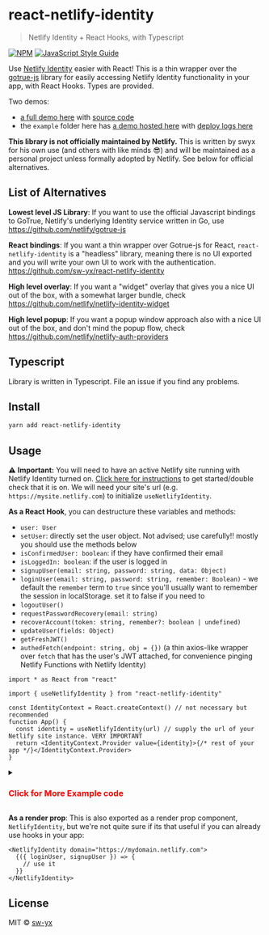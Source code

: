 # react-netlify-identity

> Netlify Identity + React Hooks, with Typescript

[![NPM](https://img.shields.io/npm/v/react-netlify-identity.svg)](https://www.npmjs.com/package/react-netlify-identity) [![JavaScript Style Guide](https://img.shields.io/badge/code_style-standard-brightgreen.svg)](https://standardjs.com)

Use [Netlify Identity](https://www.netlify.com/docs/identity/) easier with React! This is a thin wrapper over the [gotrue-js](https://github.com/netlify/gotrue-js) library for easily accessing Netlify Identity functionality in your app, with React Hooks. Types are provided.

Two demos:

- [a full demo here](https://netlify-gotrue-in-react.netlify.com/) with [source code](https://github.com/netlify/create-react-app-lambda/tree/reachRouterAndGoTrueDemo/src)
- the `example` folder here has [a demo hosted here](https://react-netlify-identity.netlify.com) with [deploy logs here](https://app.netlify.com/sites/react-netlify-identity/deploys)

**This library is not officially maintained by Netlify.** This is written by swyx for his own use (and others with like minds 😎) and will be maintained as a personal project unless formally adopted by Netlify. See below for official alternatives.

## List of Alternatives

**Lowest level JS Library**: If you want to use the official Javascript bindings to GoTrue, Netlify's underlying Identity service written in Go, use https://github.com/netlify/gotrue-js

**React bindings**: If you want a thin wrapper over Gotrue-js for React, `react-netlify-identity` is a "headless" library, meaning there is no UI exported and you will write your own UI to work with the authentication. https://github.com/sw-yx/react-netlify-identity

**High level overlay**: If you want a "widget" overlay that gives you a nice UI out of the box, with a somewhat larger bundle, check https://github.com/netlify/netlify-identity-widget

**High level popup**: If you want a popup window approach also with a nice UI out of the box, and don't mind the popup flow, check https://github.com/netlify/netlify-auth-providers

## Typescript

Library is written in Typescript. File an issue if you find any problems.

## Install

```bash
yarn add react-netlify-identity
```

## Usage

⚠️ **Important:** You will need to have an active Netlify site running with Netlify Identity turned on. [Click here for instructions](https://www.netlify.com/docs/identity/#getting-started) to get started/double check that it is on. We will need your site's url (e.g. `https://mysite.netlify.com`) to initialize `useNetlifyIdentity`.

**As a React Hook**, you can destructure these variables and methods:

- `user: User`
- `setUser`: directly set the user object. Not advised; use carefully!! mostly you should use the methods below
- `isConfirmedUser: boolean`: if they have confirmed their email
- `isLoggedIn: boolean`: if the user is logged in
- `signupUser(email: string, password: string, data: Object)`
- `loginUser(email: string, password: string, remember: Boolean)` - we default the `remember` term to `true` since you'll usually want to remember the session in localStorage. set it to false if you need to
- `logoutUser()`
- `requestPasswordRecovery(email: string)`
- `recoverAccount(token: string, remember?: boolean | undefined)`
- `updateUser(fields: Object)`
- `getFreshJWT()`
- `authedFetch(endpoint: string, obj = {})` (a thin axios-like wrapper over `fetch` that has the user's JWT attached, for convenience pinging Netlify Functions with Netlify Identity)

```tsx
import * as React from "react"

import { useNetlifyIdentity } from "react-netlify-identity"

const IdentityContext = React.createContext() // not necessary but recommended
function App() {
  const identity = useNetlifyIdentity(url) // supply the url of your Netlify site instance. VERY IMPORTANT
  return <IdentityContext.Provider value={identity}>{/* rest of your app */}</IdentityContext.Provider>
}
```

<details>
<summary>
<h3 style="color: red">
Click for More Example code
</h3>
</summary>

```tsx
// log in/sign up example
function Login() {
  const { loginUser, signupUser } = React.useContext(IdentityContext)
  const formRef = React.useRef()
  const [msg, setMsg] = React.useState("")
  const signup = () => {
    const email = formRef.current.email.value
    const password = formRef.current.password.value
    signupUser(email, password)
      .then(user => {
        console.log("Success! Signed up", user)
        navigate("/dashboard")
      })
      .catch(err => console.error(err) || setMsg("Error: " + err.message))
  }
  return (
    <form
      ref={formRef}
      onSubmit={e => {
        e.preventDefault()
        const email = e.target.email.value
        const password = e.target.password.value
        load(loginUser(email, password, true))
          .then(user => {
            console.log("Success! Logged in", user)
            navigate("/dashboard")
          })
          .catch(err => console.error(err) || setMsg("Error: " + err.message))
      }}
    >
      <div>
        <label>
          Email:
          <input type="email" name="email" />
        </label>
      </div>
      <div>
        <label>
          Password:
          <input type="password" name="password" />
        </label>
      </div>
      <div>
        <input type="submit" value="Log in" />
        <button onClick={signup}>Sign Up </button>
        {msg && <pre>{msg}</pre>}
      </div>
    </form>
  )
}

// log out user
function Logout() {
  const { logoutUser } = React.useContext(IdentityContext)
  return <button onClick={logoutUser}>You are signed in. Log Out</button>
}

// check `identity.user` in a protected route
function PrivateRoute(props) {
  const identity = React.useContext(IdentityContext)
  let { as: Comp, ...rest } = props
  return identity.user ? (
    <Comp {...rest} />
  ) : (
    <div>
      <h3>You are trying to view a protected page. Please log in</h3>
      <Login />
    </div>
  )
}

// check if user has confirmed their email
// use authedFetch API to make a request to Netlify Function with the user's JWT token,
// letting your function use the `user` object
function Dashboard() {
  const { isConfirmedUser, authedFetch } = React.useContext(IdentityContext)
  const [msg, setMsg] = React.useState("Click to load something")
  const handler = () => {
    authedFetch.get("/.netlify/functions/authEndPoint").then(setMsg)
  }
  return (
    <div>
      <h3>This is a Protected Dashboard!</h3>
      {!isConfirmedUser && (
        <pre style={{ backgroundColor: "papayawhip" }}>
          You have not confirmed your email. Please confirm it before you ping the API.
        </pre>
      )}
      <hr />
      <div>
        <p>You can try pinging our authenticated API here.</p>
        <p>If you are logged in, you should be able to see a `user` info here.</p>
        <button onClick={handler}>Ping authenticated API</button>
        <pre>{JSON.stringify(msg, null, 2)}</pre>
      </div>
    </div>
  )
}
```

</details>

**As a render prop**: This is also exported as a render prop component, `NetlifyIdentity`, but we're not quite sure if its that useful if you can already use hooks in your app:

```tsx
<NetlifyIdentity domain="https://mydomain.netlify.com">
  {({ loginUser, signupUser }) => {
    // use it
  }}
</NetlifyIdentity>
```

## License

MIT © [sw-yx](https://github.com/sw-yx)
